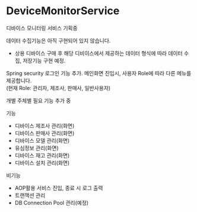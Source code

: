 # DeviceMonitorService
디바이스 모니터링 서비스 기획중

데이터 수집기능은 아직 구현되어 있지 않습니다.
- 상용 디바이스 구매 후 해당 디비이스에서 제공하는 데이터 형식에 따라 데이터 수집, 저장기능 구현 예정. 

Spring security 로그인 기능 추가. 메인화면 진입시, 사용자 Role에 따라 다른 메뉴를 제공합니다.  
(현재 Role: 관리자, 제조사, 판매사, 일반사용자)  

개별 주체별 필요 기능 추가 중  
  
기능  
- 디바이스 제조사 관리(화면)  
- 디바이스 판매사 관리(화면)  
- 디바이스 모델 관리(화면)  
- 유심정보 관리(화면)  
- 디바이스 재고 관리(화면)  
- 디바이스 설치 관리(화면)  
  
비기능  
- AOP활용 서비스 진입, 종료 시 로그 출력  
- 트랜잭션 관리
- DB Connection Pool 관리(예정)  



